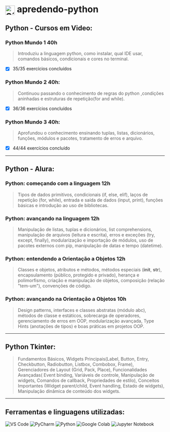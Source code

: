 ﻿<h1>
  <img src="https://cdn.jsdelivr.net/gh/devicons/devicon/icons/python/python-original.svg" alt="Símbolo Python" width="30" style="vertical-align: middle;">
  apredendo-python
</h1>

## Python - Cursos em Video:
### Python Mundo 1 40h
> Introduziu a linguagem python, como instalar, qual IDE usar, comandos básicos, condicionais e cores no terminal.
- [x] 35/35 exercícios concluídos
### Python Mundo 2 40h:
> Continuou passando o conhecimento de regras do python ,condições aninhadas e estruturas de repetição(for and while).
- [x] 36/36 exercícios concluídos
### Python Mundo 3 40h:
> Aprofundou o conhecimento ensinando tuplas, listas, dicionários, funções, módulos e pacotes, tratamento de erros e arquivo.
- [x] 44/44 exercícios concluído
***
## Python - Alura:
### Python: começando com a linguagem 12h
> Tipos de dados primitivos, condicionais (if, else, elif), laços de repetição (for, while), entrada e saída de dados (input, print), funções básicas e introdução ao uso de bibliotecas.
### Python: avançando na linguagem 12h
> Manipulação de listas, tuplas e dicionários, list comprehensions, manipulação de arquivos (leitura e escrita), erros e exceções (try, except, finally), modularização e importação de módulos, uso de pacotes externos com pip, manipulação de datas e tempo (datetime).
### Python: entendendo a Orientação a Objetos 12h
> Classes e objetos, atributos e métodos, métodos especiais (__init__, __str__), encapsulamento (público, protegido e privado), herança e polimorfismo, criação e manipulação de objetos, composição (relação "tem-um"), convenções de código.
### Python: avançando na Orientação a Objetos 10h
> Design patterns, interfaces e classes abstratas (módulo abc), métodos de classe e estáticos, sobrecarga de operadores, gerenciamento de erros em OOP, modularização avançada, Type Hints (anotações de tipos) e boas práticas em projetos OOP.
***
## Python Tkinter:
> Fundamentos Básicos, Widgets Principais(Label, Button, Entry, Checkbutton, Radiobutton, Listbox, Combobox, Frame), Gerenciadores de Layout (Grid, Pack, Place), Funcionalidades Avançadas( Event binding, Variáveis de controle, Manipulação de widgets, Comandos de callback, Propriedades de estilo), Conceitos Importantes (Widget parent/child, Event handling, Estado de widgets), Manipulação dinâmica de conteúdo dos widgets.
***
## Ferramentas e linguagens utilizadas:
<div>
    <img src="https://img.shields.io/badge/-VS%20Code-007ACC?logo=visual-studio-code&logoColor=white&style=flat" alt="VS Code">
    <img src="https://img.shields.io/badge/-PyCharm-000000?logo=pycharm&logoColor=white&style=flat" alt="PyCharm"> 
    <img src="https://img.shields.io/badge/-Python-3776AB?logo=python&logoColor=white&style=flat" alt="Python">
    <img src="https://img.shields.io/badge/-Google%20Colab-F9AB00?logo=googlecolab&logoColor=white&style=flat" alt="Google Colab">
    <img src="https://img.shields.io/badge/-Jupyter%20Notebook-F37626?logo=jupyter&logoColor=white&style=flat" alt="Jupyter Notebook">
</div>
